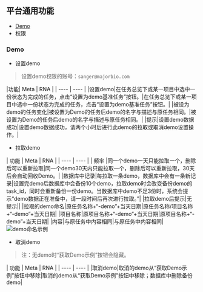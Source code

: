 ## 平台通用功能

+ [Demo](#user-content-Demo)
+ 权限

### Demo

+ 设置demo
>设置demo权限的账号：`sanger@majorbio.com`

|功能| Meta | RNA  |
| ---- | ---- |
|设置demo|在任务总览下或某一项目中选中一份状态为完成的任务，点击“设置为demo基准任务”按钮。|在任务总览下或某一项目中选中一份状态为完成的任务，点击“设置为demo基准任务”按钮。|
|被设为demo的任务变化|被设置为Demo的任务后demo的名字与描述与原任务相同。|被设置为Demo的任务后demo的名字与描述与原任务相同。|
|提示|设置demo数据成功|设置demo数据成功，请两个小时后进行此demo的拉取或取消demo设置操作。|

+ 拉取demo

| 功能 | Meta | RNA  |
| ---- | ---- |
| 频率 |同一个demo一天只能拉取一个，删除后可以重新拉取|同一个demo30天内只能拉取一个，删除后可以重新拉取，30天后会自动回收Demo。|
|数据库中记录|每拉取一条demo，数据库中会有一条新记录|设置完demo后数据库中会备份10个demo，拉取demo时会改变备份demo的task_id，同时会重新备份一份demo。当数据库中demo不足3份时，系统会提示“demo数据正在准备中，请一段时间后再次进行拉取。”|
|拉取demo后提示|无提示||
|拉取的demo命名|原任务名称+“-demo”+当天日期|原任务名称/项目名称+“-demo”+当天日期|
|项目名称|原项目名称+“-demo”+当天日期|原项目名称+“-demo”+当天日期|
|内容|与原任务中内容相同|与原任务中内容相同|
![demo命名示例](http://git.majorbio.com/sanger_bioinfo/SangerBiocluster/wikis/img/demo命名示例.png)

+ 取消demo
>注：无demo时“获取Demo示例”按钮会隐藏。

| 功能 | Meta | RNA  |
| ---- | ---- |
|取消demo|取消的demo从“获取Demo示例”按钮中移除|取消的demo从“获取Demo示例”按钮中移除；数据库中删除备份demo|

